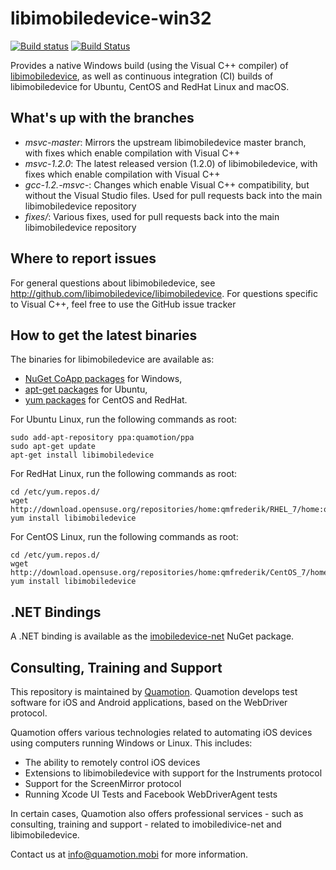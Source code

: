 # libimobiledevice-win32

[![Build status](https://ci.appveyor.com/api/projects/status/7vu1nua0h44on0xv/branch/msvc-master?svg=true)](https://ci.appveyor.com/project/qmfrederik/libimobiledevice/branch/msvc-master)
[![Build Status](https://travis-ci.org/libimobiledevice-win32/libimobiledevice.svg?branch=msvc-master)](https://travis-ci.org/libimobiledevice-win32/libimobiledevice)

Provides a native Windows build (using the Visual C++ compiler) of [libimobiledevice](http://libimobiledevice.org), as well as continuous integration (CI) builds of libimobiledevice for Ubuntu, CentOS and RedHat Linux and macOS.

## What's up with the branches

* *msvc-master*: Mirrors the upstream libimobiledevice master branch, with fixes which enable compilation with Visual C++
* *msvc-1.2.0*: The latest released version (1.2.0) of libimobiledevice, with fixes which enable compilation with Visual C++
* *gcc-1.2.-msvc-*: Changes which enable Visual C++ compatibility, but without the Visual Studio files. Used for pull requests
	back into the main libimobiledevice repository
* *fixes/*: Various fixes, used for pull requests back into the main libimobiledevice repository

## Where to report issues

For general questions about libimobiledevice, see http://github.com/libimobiledevice/libimobiledevice.
For questions specific to Visual C++, feel free to use the GitHub issue tracker

## How to get the latest binaries
The binaries for libimobiledevice are available as:
* [NuGet CoApp packages](https://www.nuget.org/packages/libimobiledevice/) for Windows,
* [apt-get packages](https://launchpad.net/~quamotion/+archive/ubuntu/ppa) for Ubuntu,
* [yum packages](https://build.opensuse.org/package/show/home:qmfrederik/libimobiledevice) for CentOS and RedHat.

For Ubuntu Linux, run the following commands as root:

```
sudo add-apt-repository ppa:quamotion/ppa
sudo apt-get update
apt-get install libimobiledevice
```

For RedHat Linux, run the following commands as root:

```
cd /etc/yum.repos.d/
wget http://download.opensuse.org/repositories/home:qmfrederik/RHEL_7/home:qmfrederik.repo
yum install libimobiledevice
```

For CentOS Linux, run the following commands as root:

```
cd /etc/yum.repos.d/
wget http://download.opensuse.org/repositories/home:qmfrederik/CentOS_7/home:qmfrederik.repo
yum install libimobiledevice
```

## .NET Bindings
A .NET binding is available as the [imobiledevice-net](https://www.nuget.org/packages/imobiledevice-net/) NuGet package.

## Consulting, Training and Support
This repository is maintained by [Quamotion](http://quamotion.mobi). Quamotion develops test software for iOS and 
Android applications, based on the WebDriver protocol.

Quamotion offers various technologies related to automating iOS devices using computers running Windows or Linux.
This includes:
* The ability to remotely control iOS devices
* Extensions to libimobiledevice with support for the Instruments protocol
* Support for the ScreenMirror protocol
* Running Xcode UI Tests and Facebook WebDriverAgent tests

In certain cases, Quamotion also offers professional services - such as consulting, training and support - related
to imobiledivice-net and libimobiledevice.

Contact us at [info@quamotion.mobi](mailto:info@quamotion.mobi) for more information.
